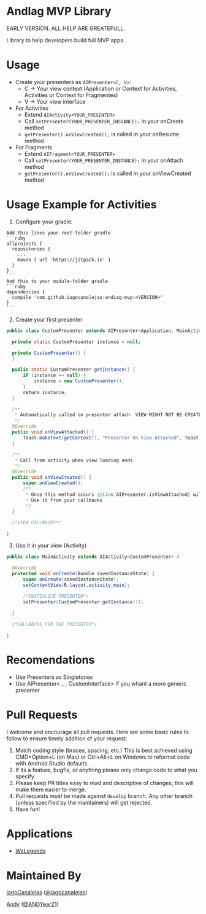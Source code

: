 AndIag MVP Library
=========
EARLY VERSION. ALL HELP ARE GREATEFULL. 

Library to help developers build full MVP apps.

# Usage
  - Create your presenters as ``` AIPresenter<C, V> ```:
      - C -> Your view context (Application or Context for Activities, Activities or Context for Fragmentes)
      - V -> Your view interface
  - For Activities
      - Extend ``` AIActivity<YOUR_PRESENTER> ```
      - Call ``` setPresenter(YOUR_PRESENTER_INSTANCE); ``` in your onCreate method
      - ``` getPresenter().onViewCreated(); ``` is called in your onResume method
  - For Fragments
      - Extend ``` AIFragment<YOUR_PRESENTER> ```
      - Call ``` setPresenter(YOUR_PRESENTER_INSTANCE); ``` in your onAttach method
      - ``` getPresenter().onViewCreated(); ``` is called in your onViewCreated method

# Usage Example for Activities
  1. Configure your gradle:
    
    Add this lines your root-folder gradle
    ```ruby
    allprojects {
      repositories {
        ...
        maven { url 'https://jitpack.io' }
      }
    }
    ```
    And this to your module-folder gradle
    ```ruby
    dependencies {
      compile 'com.github.iagocanalejas:andiag-mvp:<VERSION>'
    }
    ```
  2. Create your first presenter
  ```java
  public class CustomPresenter extends AIPresenter<Application, MainActivity> {

    private static CustomPresenter instance = null;

    private CustomPresenter() {
    }

    public static CustomPresenter getInstance() {
        if (instance == null) {
            instance = new CustomPresenter();
        }
        return instance;
    }

    /**
     * Automatically called on presenter attach. VIEW MIGHT NOT BE CREATED JET
     */
    @Override
    public void onViewAttached() {
        Toast.makeText(getContext(), "Presenter On View Attached", Toast.LENGTH_SHORT).show();
    }

    /**
     * Call from activity when view loading ends
     */
    @Override
    public void onViewCreated() {
        super.onViewCreated();
        /**
         * Once this method occurs {@link AIPresenter.isViewAttached} will return True.
         * Use it from your callbacks
         */
    }

    /*VIEW CALLBACKS*/

  }
  ```
  3. Use it in your view (Activity)
  ```java
  public class MainActivity extends AIActivity<CustomPresenter> {

    @Override
    protected void onCreate(Bundle savedInstanceState) {
        super.onCreate(savedInstanceState);
        setContentView(R.layout.activity_main);
        
        /*INITIALICE PRESENTER*/
        setPresenter(CustomPresenter.getInstance());
 
    }

    /*CALLBACKS FOR THE PRESENTER*/

  }
  ```
  
# Recomendations
  - Use Presenters as Singletones
  - Use AIPresenter< _ , CustomInterface> if you whant a more generic presenter

# Pull Requests
I welcome and encourage all pull requests. Here are some basic rules to follow to ensure timely addition of your request:
  1. Match coding style (braces, spacing, etc.) This is best achieved using CMD+Option+L (on Mac) or Ctrl+Alt+L on Windows to reformat code with Android Studio defaults.
  2. If its a feature, bugfix, or anything please only change code to what you specify.
  3. Please keep PR titles easy to read and descriptive of changes, this will make them easier to merge.
  4. Pull requests _must_ be made against `develop` branch. Any other branch (unless specified by the maintainers) will get rejected.
  5. Have fun!

# Applications
  - [WeLegends](https://github.com/AndIag/WeLegends)
  
# Maintained By
[IagoCanalejas](https://github.com/iagocanalejas) ([@iagocanalejas](https://twitter.com/Iagocanalejas))

[Andy](https://github.com/andy135) ([@ANDYear21](https://twitter.com/ANDYear21))
